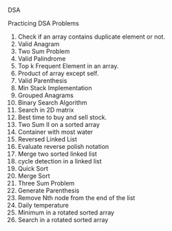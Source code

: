 DSA 

Practicing DSA Problems
1. Check if an array contains duplicate element or not.
2. Valid Anagram
3. Two Sum Problem
4. Valid Palindrome
5. Top k Frequent Element in an array.
6. Product of array except self.
7. Valid Parenthesis
8. Min Stack Implementation
9. Grouped Anagrams
10. Binary Search Algorithm
11. Search in 2D matrix
12. Best time to buy and sell stock.
13. Two Sum II on a sorted array
14. Container with most water
15. Reversed Linked List
16. Evaluate reverse polish notation
17. Merge two sorted linked list
18. cycle detection in a linked list
19. Quick Sort
20. Merge Sort
21. Three Sum Problem
22. Generate Parenthesis
23. Remove Nth node from the end of the list
24. Daily temperature
25. Minimum in a rotated sorted array
26. Search in a rotated sorted array
